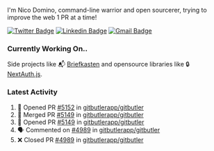 
I'm Nico Domino, command-line warrior and open sourcerer, trying to improve the web 1 PR at a time!

[![Twitter Badge](https://img.shields.io/badge/-@ndom91-1ca0f1?style=flat-square&labelColor=1ca0f1&logo=twitter&logoColor=white&link=https://twitter.com/ndom91)](https://twitter.com/ndom91) [![Linkedin Badge](https://img.shields.io/badge/-ndom91-blue?style=flat-square&logo=Linkedin&logoColor=white&link=https://www.linkedin.com/in/ndom91/)](https://www.linkedin.com/in/ndom91/) [![Gmail Badge](https://img.shields.io/badge/-yo@ndo.dev-c14438?style=flat-square&logo=mail.ru&logoColor=white&link=mailto:yo@ndo.dev)](mailto:yo@ndo.dev)

### Currently Working On..

Side projects like 📬 [Briefkasten](https://briefkastenhq.com) and opensource libraries like 🔒 [NextAuth.js](https://github.com/nextauthjs/next-auth).

<!--START_SECTION_PROFILE_VIEWS:readme-info-->
<!--END_SECTION_PROFILE_VIEWS:readme-info-->

<!--START_SECTION_DAILY_COMMIT:readme-info-->
<!--END_SECTION_DAILY_COMMIT:readme-info-->

<!--START_SECTION_WEEKLY_COMMIT:readme-info-->
<!--END_SECTION_WEEKLY_COMMIT:readme-info-->

### Latest Activity

<!--START_SECTION:activity-->
1. 💪 Opened PR [#5152](https://github.com/gitbutlerapp/gitbutler/pull/5152) in [gitbutlerapp/gitbutler](https://github.com/gitbutlerapp/gitbutler)
2. 🎉 Merged PR [#5149](https://github.com/gitbutlerapp/gitbutler/pull/5149) in [gitbutlerapp/gitbutler](https://github.com/gitbutlerapp/gitbutler)
3. 💪 Opened PR [#5149](https://github.com/gitbutlerapp/gitbutler/pull/5149) in [gitbutlerapp/gitbutler](https://github.com/gitbutlerapp/gitbutler)
4. 🗣 Commented on [#4989](https://github.com/gitbutlerapp/gitbutler/pull/4989#issuecomment-2413429001) in [gitbutlerapp/gitbutler](https://github.com/gitbutlerapp/gitbutler)
5. ❌ Closed PR [#4989](https://github.com/gitbutlerapp/gitbutler/pull/4989) in [gitbutlerapp/gitbutler](https://github.com/gitbutlerapp/gitbutler)
<!--END_SECTION:activity-->
